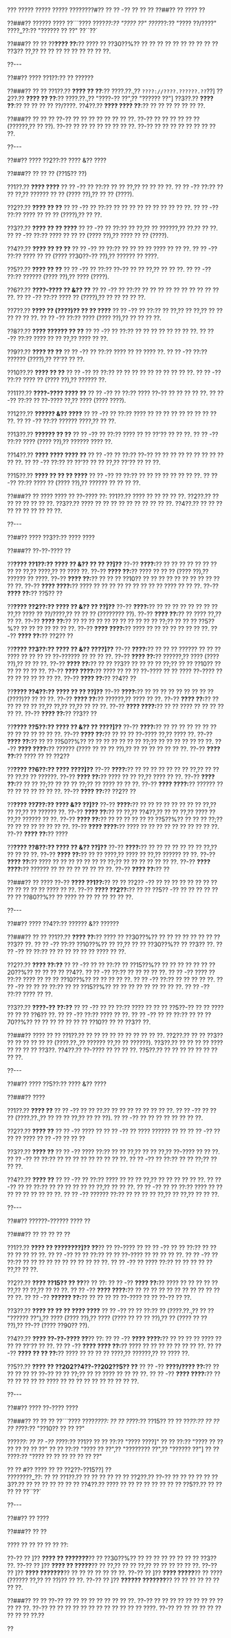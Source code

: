 ??? ????? ????? ????? ????????#?? ?? ?? -?? ?? ?? ??
??##?? ?? ???? ??

??###?? ?????? ????
??```????
????_??:?? "???? ??"
????_??:?? "???? ??/????"
????_??:?? "?????? ?? ??"
??``??`

??###?? ?? ??
??**???? ??:**?? ???? ?? ??30??%?? ?? ?? ?? ?? ?? ?? ?? ?? ?? ?? ??3?? ??,?? ?? ?? ?? ?? ?? ?? ?? ?? ??.

??---

??##?? ???? ??1??:?? ?? ??????

??###?? ?? ??
??1??.?? **???? ?? ??**:?? ????.??.,?? `????://????.??????.??`??]
??2??.?? **???? ?? ??**:?? ????.??.,?? "????-?? ??",?? "?????? ??"]
??3??.?? **???? ??**:?? ?? ?? ?? ?? ??/????.
??4??.?? **???? ???? ??**:?? ?? ?? ?? ?? ?? ?? ??.

??###?? ?? ?? ??
??-?? ?? ?? ?? ?? ?? ?? ?? ??.
??-?? ?? ?? ?? ?? ?? ?? (??????,?? ?? ??).
??-?? ?? ?? ?? ?? ?? ?? ?? ??.
??-?? ?? ?? ?? ?? ?? ?? ?? ?? ??.

??---

??##?? ???? ??2??:?? ???? &?? ????

??###?? ?? ?? ?? (??15?? ??)

??1??.?? **???? ????**
??  ?? -?? ?? ??:?? ?? ?? ??,?? ?? ?? ?? ??.
??  ?? -?? ??:?? ?? ?? ??,?? ?????? ?? ?? (???? ??),?? ?? ?? (????).

??2??.?? **???? ?? ??**
??  ?? -?? ?? ??:?? ?? ?? ?? ?? ?? ?? ?? ?? ?? ??.
??  ?? -?? ??:?? ???? ?? ?? ?? (????),?? ?? ??.

??3??.?? **???? ?? ?? ????**
??  ?? -?? ?? ??:?? ?? ??,?? ?? ??????,?? ??.?? ?? ??.
??  ?? -?? ??:?? ???? ?? ?? ?? (???? ??),?? ???? ?? ?? (????).

??4??.?? **???? ?? ?? ??**
??  ?? -?? ?? ??:?? ?? ?? ?? ?? ???? ?? ?? ??.
??  ?? -?? ??:?? ???? ?? ?? (???? ??30??-?? ??),?? ?????? ?? ????.

??5??.?? **???? ?? ??**
??  ?? -?? ?? ??:?? ??-?? ?? ?? ??,?? ?? ?? ??.
??  ?? -?? ??:?? ?????? (???? ??),?? ???? (????).

??6??.?? **????-???? ?? &?? ??**
??  ?? -?? ?? ??:?? ?? ?? ?? ?? ?? ?? ?? ?? ?? ?? ??.
??  ?? -?? ??:?? ???? ?? (????),?? ?? ?? ?? ?? ??.

??7??.?? **???? ?? (????)?? ?? ?? ????**
??  ?? -?? ?? ??:?? ?? ??,?? ?? ??,?? ?? ?? ?? ?? ?? ??.
??  ?? -?? ??:?? ???? (???? ??),?? ?? ?? ?? ??.

??8??.?? **???? ?????? ?? ??**
??  ?? -?? ?? ??:?? ?? ?? ?? ?? ?? ?? ?? ??.
??  ?? -?? ??:?? ???? ?? ?? ??,?? ???? ?? ??.

??9??.?? **???? ?? ??**
??  ?? -?? ?? ??:?? ???? ?? ?? ???? ??.
??  ?? -?? ??:?? ?????? (????),?? ??'?? ?? ??.

??10??.?? **???? ?? ??**
??   ?? -?? ?? ??:?? ?? ?? ?? ?? ?? ?? ?? ?? ?? ??.
??   ?? -?? ??:?? ???? ?? (???? ??),?? ?????? ??.

??11??.?? **????-???? ???? ??**
??   ?? -?? ?? ??:?? ???? ??-?? ?? ?? ?? ?? ??.
??   ?? -?? ??:?? ?? ??-???? ??,?? ???? (???? ????).

??12??.?? **?????? &?? ????**
??   ?? -?? ?? ??:?? ???? ?? ?? ?? ?? ?? ?? ?? ?? ?? ??.
??   ?? -?? ??:?? ?????? ????,?? ?? ??.

??13??.?? **?????? ?? ??**
??   ?? -?? ?? ??:?? ???? ?? ?? ??'?? ?? ?? ??.
??   ?? -?? ??:?? ???? (???? ??),?? ?????? ???? ??.

??14??.?? **???? ???? ???? ??**
??   ?? -?? ?? ??:?? ??-?? ?? ?? ?? ?? ?? ?? ?? ?? ?? ?? ??.
??   ?? -?? ??:?? ?? ??'?? ?? ?? ??,?? ??'?? ?? ?? ??.

??15??.?? **???? ?? ?? ?? ????**
??   ?? -?? ?? ??:?? ?? ?? ?? ?? ?? ?? ?? ??.
??   ?? -?? ??:?? ???? ?? (???? ??),?? ?????? ?? ?? ?? ??.

??###?? ?? ????
???? ?? ??-???? ??:
??1??.?? ???? ?? ?? ?? ?? ??.
??2??.?? ?? ?? ?? ?? ?? ?? ??.
??3??.?? ???? ?? ?? ?? ?? ?? ?? ?? ?? ?? ??.
??4??.?? ?? ?? ?? ?? ?? ?? ?? ?? ?? ??.

??---

??##?? ???? ??3??:?? ???? ????

??###?? ??-??-???? ??

??**???? ??1??:?? ???? ?? &?? ?? ?? ??]??**
??-?? **????:**?? ?? ?? ?? ?? ?? ?? ?? ?? ?? ??,?? ????,?? ?? ???? ??.
??-?? **???? ??:**?? ???? ?? ?? ?? (???? ??),?? ?????? ?? ????.
??-?? **???? ??:**?? ?? ?? ?? ??10?? ?? ?? ?? ?? ?? ?? ?? ?? ?? ?? ?? ??.
??-?? **???? ????:**?? ???? ?? ?? ?? ?? ?? ?? ?? ?? ?? ???? ?? ?? ??.
??-?? **???? ??:**?? ??5?? ??

??**???? ??2??:?? ???? ?? &?? ?? ??]??**
??-?? **????:**?? ?? ?? ?? ?? ?? ?? ?? ?? ??,?? ???? ?? ??/????,?? ?? ?? ?? (???????? ??).
??-?? **???? ??:**?? ?? ???? ??,?? ?? ??.
??-?? **???? ??:**?? ?? ?? ?? ?? ?? ?? ?? ?? ?? ?? ?? ??;?? ?? ?? ?? ??5??%?? ?? ?? ?? ?? ?? ?? ??.
??-?? **???? ????:**?? ???? ?? ?? ?? ?? ?? ?? ?? ??.
??-?? **???? ??:**?? ??2?? ??

??**???? ??3??:?? ???? ?? &?? ????]??**
??-?? **????:**?? ?? ?? ?? ?????? ?? ?? ?? ???? ?? ?? ?? ?? ??-?????? ?? ?? ?? ??.
??-?? **???? ??:**?? ??????,?? ???? (???? ??),?? ?? ?? ??.
??-?? **???? ??:**?? ?? ?? ??3?? ?? ?? ?? ?? ??;?? ?? ?? ??10?? ?? ?? ?? ?? ?? ??.
??-?? **???? ????:**?? ???? ?? ?? ?? ??-???? ?? ?? ???? ??-???? ?? ?? ?? ?? ?? ?? ?? ??.
??-?? **???? ??:**?? ??4?? ??

??**???? ??4??:?? ???? ?? ?? ??]??**
??-?? **????:**?? ?? ?? ?? ?? ?? ?? ?? ?? ?? (????)?? ?? ?? ??.
??-?? **???? ??:**?? ??????,?? ???? ?? ??.
??-?? **???? ??:**?? ?? ?? ?? ?? ?? ??,?? ??,?? ??,?? ?? ?? ??.
??-?? **???? ????:**?? ?? ?? ???? ?? ?? ?? ?? ?? ??.
??-?? **???? ??:**?? ??3?? ??

??**???? ??5??:?? ???? ?? &?? ?? ????]??**
??-?? **????:**?? ?? ?? ?? ?? ?? ?? ?? ?? ?? ?? ?? ?? ?? ??.
??-?? **???? ??:**?? ?? ?? ?? ??-???? ??,?? ???? ??.
??-?? **???? ??:**?? ?? ?? ??50??%?? ?? ?? ?? ?? ?? ?? ?? ??;?? ?? ?? ?? ?? ?? ?? ??.
??-?? **???? ????:**?? ?????? (???? ?? ?? ?? ??),?? ?? ?? ?? ?? ?? ?? ??.
??-?? **???? ??:**?? ???? ?? ?? ??2??

??**???? ??6??:?? ???? ????]??**
??-?? **????:**?? ?? ?? ?? ?? ?? ?? ?? ??,?? ?? ?? ?? ??.?? ?? ??????.
??-?? **???? ??:**?? ???? ?? ?? ??,?? ???? ?? ??.
??-?? **???? ??:**?? ?? ?? ??;?? ?? ?? ?? ??;?? ?? ???? ?? ?? ??.
??-?? **???? ????:**?? ?????? ?? ?? ?? ?? ?? ?? ?? ??.
??-?? **???? ??:**?? ??2?? ??

??**???? ??7??:?? ???? &?? ??]??**
??-?? **????:**?? ?? ?? ?? ?? ?? ?? ?? ?? ??,?? ?? ??,?? ?? ?????? ??.
??-?? **???? ??:**?? ?? ??,?? ??4??,?? ?? ?? ??,?? ???? ?? ??,?? ?????? ?? ??.
??-?? **???? ??:**?? ?? ?? ?? ?? ?? ?? ??5??%?? ?? ?? ?? ??;?? ?? ?? ?? ?? ?? ?? ?? ??.
??-?? **???? ????:**?? ???? ?? ?? ?? ?? ?? ?? ?? ?? ?? ??.
??-?? **???? ??:**?? ????

??**???? ??8??:?? ???? ?? &?? ??]??**
??-?? **????:**?? ?? ?? ?? ?? ?? ?? ?? ??,?? ?? ?? ?? ??.
??-?? **???? ??:**?? ?? ?? ????,?? ???? ?? ??,?? ?????? ?? ??.
??-?? **???? ??:**?? ???? ?? ?? ?? ?? ?? ?? ?? ??;?? ?? ?? ?? ?? ?? ?? ??.
??-?? **???? ????:**?? ?????? ?? ?? ?? ?? ?? ?? ?? ??.
??-?? **???? ??:**?? ??

??###?? ?? ????
??-?? **???? ??1??:**?? ?? ?? ??2?? -?? ?? ?? ?? ?? ?? ?? ?? ?? ?? ?? ?? ?? ?? ???? ?? ??.
??-?? **???? ??2??:**?? ?? ?? ??5?? -?? ?? ?? ?? ?? ?? ?? ?? ??80??%?? ?? ???? ?? ?? ?? ?? ?? ?? ??.

??---

??##?? ???? ??4??:?? ?????? &?? ??????

??###?? ?? ??
??1??.?? **???? ??:**?? ???? ?? ??30??%?? ?? ?? ?? ?? ?? ?? ?? ?? ??3?? ??.
??  ?? -?? ??:?? ??10??%?? ?? ??,?? ?? ?? ??30??%?? ?? ??3?? ??.
??  ?? -?? ?? ??:?? ?? ?? ?? ?? ?? ?? ???? ?? ??.

??2??.?? **???? ??:??**
??  ?? -?? ?? ?? ??:?? ?? ??15??%?? ?? ?? ?? ?? ?? ?? ??20??%?? ?? ?? ?? ?? ??4??.
??    ?? -?? ??:?? ?? ?? ?? ?? ??.
??  ?? -?? ???? ?? ??:?? ???? ?? ?? ?? ??10??%?? ?? ?? ?? ?? ??.
??    ?? -?? ??:?? ?? ?? ?? ?? ??.
??  ?? -?? ?? ?? ?? ??:?? ?? ?? ??15??%?? ?? ?? ?? ?? ?? ?? ?? ?? ??.
??    ?? -?? ??:?? ???? ?? ??.

??3??.?? **????-?? ??:??**
??  ?? -?? ?? ?? ??:?? ???? ?? ?? ?? ??5??-?? ?? ?? ???? ?? ?? ?? ??6?? ??.
??    ?? -?? ??:?? ???? ?? ??.
??  ?? -?? ?? ?? ??:?? ?? ?? ??70??%?? ?? ?? ?? ?? ?? ?? ?? ??10?? ?? ?? ??3?? ??.

??###?? ???? ?? ??
??1??.?? ?? ?? ?? ?? ?? ?? ?? ?? ?? ??.
??2??.?? ?? ?? ??3?? ?? ?? ?? ?? ?? ?? (????.??.,?? ?????? ??,?? ?? ??????).
??3??.?? ?? ?? ?? ?? ???? ?? ?? ?? ?? ??3??.
??4??.?? ??-???? ?? ?? ?? ??.
??5??.?? ?? ?? ?? ?? ?? ?? ?? ?? ??.

??---

??##?? ???? ??5??:?? ???? &?? ????

??###?? ????

??1??.?? **???? ??**
??  ?? -?? ?? ?? ??.?? ?? ?? ?? ?? ?? ?? ?? ??.
??  ?? -?? ?? ?? ?? (????.??.,?? ?? ?? ?? ??,?? ?? ?? ??).
??  ?? -?? ?? ?? ?? ?? ?? ?? ?? ??.

??2??.?? **???? ??**
??  ?? -?? ???? ??
??  ?? -?? ?? ???? ?????? ?? ??
??  ?? -?? ?? ?? ?? ????
??  ?? -?? ?? ?? ??

??3??.?? **???? ??**
??  ?? -?? ???? ??:?? ?? ?? ??,?? ?? ?? ??,?? ??-???? ?? ?? ??.
??  ?? -?? ?? ??:?? ?? ?? ?? ?? ?? ?? ?? ?? ??.
??  ?? -?? ?? ??:?? ?? ?? ??;?? ?? ?? ??.

??4??.?? **???? ??**
??  ?? -?? ?? ??:?? ???? ?? ?? ?? ??,?? ?? ?? ?? ?? ?? ??.
??  ?? -?? ?? ?? ??:?? ?? ?? ?? ?? ?? ?? ??,?? ?? ?? ??.
??  ?? -?? ?? ?? ??:?? ???? ?? ?? ?? ?? ?? ?? ?? ?? ??.
??  ?? -?? ?????? ??:?? ?? ?? ?? ?? ??,?? ?? ??,?? ?? ?? ??.

??---

??##?? ??????-?????? ???? ??

??###?? ?? ?? ?? ?? ??

??1??.?? **???? ?? ????????]?? ??**?? ?? ??-???? ??
??  ?? -?? ?? ?? ??:?? ?? ?? ?? ?? ?? ?? ??.
??  ?? -?? ?? ?? ??:?? ?? ?? ??-???? ?? ?? ?? ?? ??.
??  ?? -?? ?? ??:?? ?? ?? ?? ?? ?? ?? ?? ?? ?? ?? ??.
??  ?? -?? ?? ???? ??:?? ?? ?? ?? ?? ?? ??,?? ?? ??.

??2??.?? **???? ??15?? ?? ??**?? ?? ??:
??  ?? -?? **???? ??:**?? ???? ?? ?? ?? ?? ?? ??,?? ?? ??,?? ?? ?? ??.
??  ?? -?? **???? ????:**?? ?? ?? ?? ?? ?? ?? ?? ?? ?? ?? ?? ?? ??.
??  ?? -?? **?????? ??:**?? ?? ?? ?? ?? ??-???? ?? ?? ??-?? ?? ??.

??3??.?? **???? ?? ?? ?? ???? ????**
??  ?? -?? ?? ?? ??:?? ?? (????.??.,?? ?? ?? "?????? ??"),?? ???? (???? ??),?? ???? (???? ?? ?? ?? ??),?? ?? (???? ?? ?? ??),?? ??-?? (???? ??90?? ??).

??4??.?? **???? ??-??-???? ??**?? ??:
??  ?? -?? **???? ????:**?? ?? ?? ?? ?? ???? ?? ?? ?? ??'?? ?? ??.
??  ?? -?? **???? ???? ??:**?? ???? ?? ?? ?? ?? ?? ?? ?? ??.
??  ?? -?? **???? ?? ?? ??:**?? ???? ?? ?? ?? ?? ????,?? ??????,?? ?? ???? ??.

??5??.?? **???? ?? ??202??4??-??202??5?? ??**
??  ?? -?? **????/???? ??:**?? ?? ?? ?? ?? ?? ??-?? ?? ?? ??;?? ?? ?? ???? ?? ?? ?? ??.
??  ?? -?? **???? ????:**?? ?? ?? ?? ?? ?? ?? ???? ?? ?? ?? ?? ?? ?? ?? ?? ?? ??.

??---

??##?? ???? ??-???? ????

??###?? ?? ?? ??
??```????
????_????:
?? ?? ??_??:?? ??15??
?? ?? ??_??:?? ??
?? ?? ??_??:?? "??10?? ?? ?? ??"

????_??:
?? ?? -?? ??_??:?? ??1??
??   ?? ??:?? "???? ????]"
??   ?? ??:?? "???? ?? ?? ?? ?? ?? ?? ??"
??   ?? ??:?? "???? ?? ??",?? "???????? ??",?? "?????? ??"]
??   ?? ????:?? "???? ?? ?? ?? ?? ?? ?? ??"

?? ?? #?? ???? ?? ?? ??2??-??15??]
??  
????????_??:
?? ?? ??1??.?? ?? ?? ?? ??
?? ?? ??2??.?? ??-?? ?? ?? ??
?? ?? ??3??.?? ?? ?? ?? ?? ??
?? ?? ??4??.?? ???? ?? ?? ?? ?? ?? ??
?? ?? ??5??.?? ?? ?? ?? ??
??``??`

??---

??##?? ?? ????

??###?? ?? ??

???? ?? ?? ?? ?? ?? ??:

??-?? ?? ]?? **???? ?? ???????**?? ?? ??30??%?? ?? ?? ?? ?? ?? ?? ?? ?? ??3?? ??.
??-?? ?? ]?? **???? ?? ?????**?? ?? ??,?? ?? ?? ??,?? ?? ?? ?? ?? ?? ??.
??-?? ?? ]?? **???? ???????**?? ?? ?? ?? ?? ?? ?? ??.
??-?? ?? ]?? **???? ?????**?? ?? ???? (?????? ??,?? ?? ??)?? ?? ??.
??-?? ?? ]?? **?????? ???????**?? ?? ?? ?? ?? ?? ?? ?? ??.

??###?? ?? ??
??-?? ?? ?? ?? ?? ?? ?? ?? ?? ??.
??-?? ?? ?? ?? ?? ?? ?? ?? ?? ?? ?? ?? ??.
??-?? ?? ?? ?? ?? ?? ?? ?? ?? ?? ?? ?? ?? ????.
??-?? ?? ?? ?? ?? ?? ?? ?? ?? ?? ??.??

??